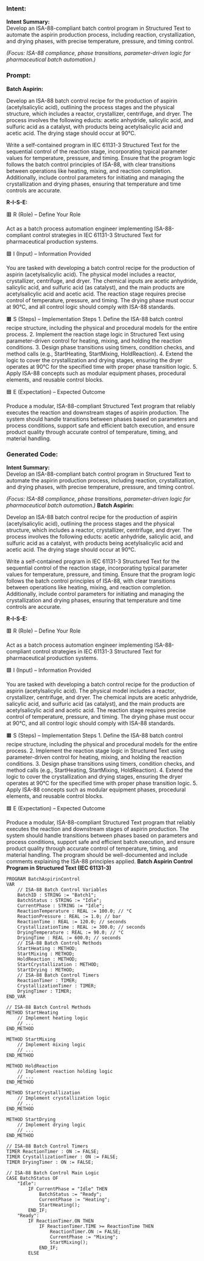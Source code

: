 ### Intent:
**Intent Summary:**  
Develop an ISA-88-compliant batch control program in Structured Text to automate the aspirin production process, including reaction, crystallization, and drying phases, with precise temperature, pressure, and timing control.  

*(Focus: ISA-88 compliance, phase transitions, parameter-driven logic for pharmaceutical batch automation.)*

### Prompt:
**Batch Aspirin:**

Develop an ISA-88 batch control recipe for the production of aspirin (acetylsalicylic acid), outlining the process stages and the physical structure, which includes a reactor, crystallizer, centrifuge, and dryer. The process involves the following educts: acetic anhydride, salicylic acid, and sulfuric acid as a catalyst, with products being acetylsalicylic acid and acetic acid. The drying stage should occur at 90°C.

Write a self-contained program in IEC 61131-3 Structured Text for the sequential control of the reaction stage, incorporating typical parameter values for temperature, pressure, and timing. Ensure that the program logic follows the batch control principles of ISA-88, with clear transitions between operations like heating, mixing, and reaction completion. Additionally, include control parameters for initiating and managing the crystallization and drying phases, ensuring that temperature and time controls are accurate.

**R-I-S-E:**

🟥 R (Role) – Define Your Role

Act as a batch process automation engineer implementing ISA-88-compliant control strategies in IEC 61131-3 Structured Text for pharmaceutical production systems.

🟩 I (Input) – Information Provided

You are tasked with developing a batch control recipe for the production of aspirin (acetylsalicylic acid). The physical model includes a reactor, crystallizer, centrifuge, and dryer. The chemical inputs are acetic anhydride, salicylic acid, and sulfuric acid (as catalyst), and the main products are acetylsalicylic acid and acetic acid. The reaction stage requires precise control of temperature, pressure, and timing. The drying phase must occur at 90°C, and all control logic should comply with ISA-88 standards.

🟧 S (Steps) – Implementation Steps
	1.	Define the ISA-88 batch control recipe structure, including the physical and procedural models for the entire process.
	2.	Implement the reaction stage logic in Structured Text using parameter-driven control for heating, mixing, and holding the reaction conditions.
	3.	Design phase transitions using timers, condition checks, and method calls (e.g., StartHeating, StartMixing, HoldReaction).
	4.	Extend the logic to cover the crystallization and drying stages, ensuring the dryer operates at 90°C for the specified time with proper phase transition logic.
	5.	Apply ISA-88 concepts such as modular equipment phases, procedural elements, and reusable control blocks.

🟦 E (Expectation) – Expected Outcome

Produce a modular, ISA-88-compliant Structured Text program that reliably executes the reaction and downstream stages of aspirin production. The system should handle transitions between phases based on parameters and process conditions, support safe and efficient batch execution, and ensure product quality through accurate control of temperature, timing, and material handling.

### Generated Code:
**Intent Summary:**  
Develop an ISA-88-compliant batch control program in Structured Text to automate the aspirin production process, including reaction, crystallization, and drying phases, with precise temperature, pressure, and timing control.  

*(Focus: ISA-88 compliance, phase transitions, parameter-driven logic for pharmaceutical batch automation.)*
**Batch Aspirin:**

Develop an ISA-88 batch control recipe for the production of aspirin (acetylsalicylic acid), outlining the process stages and the physical structure, which includes a reactor, crystallizer, centrifuge, and dryer. The process involves the following educts: acetic anhydride, salicylic acid, and sulfuric acid as a catalyst, with products being acetylsalicylic acid and acetic acid. The drying stage should occur at 90°C.

Write a self-contained program in IEC 61131-3 Structured Text for the sequential control of the reaction stage, incorporating typical parameter values for temperature, pressure, and timing. Ensure that the program logic follows the batch control principles of ISA-88, with clear transitions between operations like heating, mixing, and reaction completion. Additionally, include control parameters for initiating and managing the crystallization and drying phases, ensuring that temperature and time controls are accurate.

**R-I-S-E:**

🟥 R (Role) – Define Your Role

Act as a batch process automation engineer implementing ISA-88-compliant control strategies in IEC 61131-3 Structured Text for pharmaceutical production systems.

🟩 I (Input) – Information Provided

You are tasked with developing a batch control recipe for the production of aspirin (acetylsalicylic acid). The physical model includes a reactor, crystallizer, centrifuge, and dryer. The chemical inputs are acetic anhydride, salicylic acid, and sulfuric acid (as catalyst), and the main products are acetylsalicylic acid and acetic acid. The reaction stage requires precise control of temperature, pressure, and timing. The drying phase must occur at 90°C, and all control logic should comply with ISA-88 standards.

🟧 S (Steps) – Implementation Steps
	1.	Define the ISA-88 batch control recipe structure, including the physical and procedural models for the entire process.
	2.	Implement the reaction stage logic in Structured Text using parameter-driven control for heating, mixing, and holding the reaction conditions.
	3.	Design phase transitions using timers, condition checks, and method calls (e.g., StartHeating, StartMixing, HoldReaction).
	4.	Extend the logic to cover the crystallization and drying stages, ensuring the dryer operates at 90°C for the specified time with proper phase transition logic.
	5.	Apply ISA-88 concepts such as modular equipment phases, procedural elements, and reusable control blocks.

🟦 E (Expectation) – Expected Outcome

Produce a modular, ISA-88-compliant Structured Text program that reliably executes the reaction and downstream stages of aspirin production. The system should handle transitions between phases based on parameters and process conditions, support safe and efficient batch execution, and ensure product quality through accurate control of temperature, timing, and material handling. The program should be well-documented and include comments explaining the ISA-88 principles applied.
**Batch Aspirin Control Program in Structured Text (IEC 61131-3)**

```structuredtext
PROGRAM BatchAspirinControl
VAR
    // ISA-88 Batch Control Variables
    BatchID : STRING := "Batch1";
    BatchStatus : STRING := "Idle";
    CurrentPhase : STRING := "Idle";
    ReactionTemperature : REAL := 100.0; // °C
    ReactionPressure : REAL := 1.0; // bar
    ReactionTime : REAL := 120.0; // seconds
    CrystallizationTime : REAL := 300.0; // seconds
    DryingTemperature : REAL := 90.0; // °C
    DryingTime : REAL := 600.0; // seconds
    // ISA-88 Batch Control Methods
    StartHeating : METHOD;
    StartMixing : METHOD;
    HoldReaction : METHOD;
    StartCrystallization : METHOD;
    StartDrying : METHOD;
    // ISA-88 Batch Control Timers
    ReactionTimer : TIMER;
    CrystallizationTimer : TIMER;
    DryingTimer : TIMER;
END_VAR

// ISA-88 Batch Control Methods
METHOD StartHeating
    // Implement heating logic
    // ...
END_METHOD

METHOD StartMixing
    // Implement mixing logic
    // ...
END_METHOD

METHOD HoldReaction
    // Implement reaction holding logic
    // ...
END_METHOD

METHOD StartCrystallization
    // Implement crystallization logic
    // ...
END_METHOD

METHOD StartDrying
    // Implement drying logic
    // ...
END_METHOD

// ISA-88 Batch Control Timers
TIMER ReactionTimer : ON := FALSE;
TIMER CrystallizationTimer : ON := FALSE;
TIMER DryingTimer : ON := FALSE;

// ISA-88 Batch Control Main Logic
CASE BatchStatus OF
    "Idle":
        IF CurrentPhase = "Idle" THEN
            BatchStatus := "Ready";
            CurrentPhase := "Heating";
            StartHeating();
        END_IF;
    "Ready":
        IF ReactionTimer.ON THEN
            IF ReactionTimer.TIME >= ReactionTime THEN
                ReactionTimer.ON := FALSE;
                CurrentPhase := "Mixing";
                StartMixing();
            END_IF;
        ELSE
